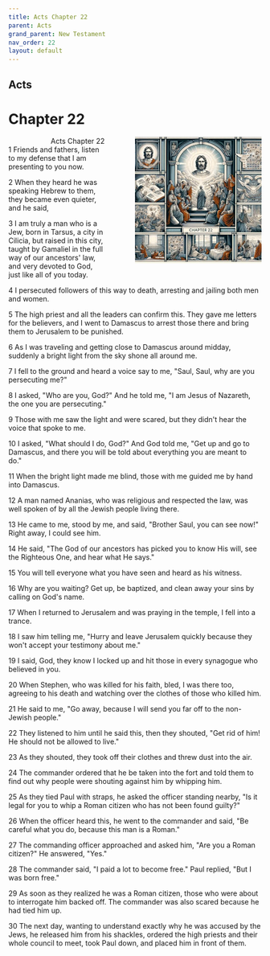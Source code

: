 ```yaml
---
title: Acts Chapter 22
parent: Acts
grand_parent: New Testament
nav_order: 22
layout: default
---
```


## Acts

# Chapter 22

<div style="clear: both; text-align: right;">
    <div style="max-width: 50%; height: auto; float: right; margin: 0 0 10px 10px; padding-left: 10%;">
        <img src="/assets/Image/Acts/500/22.jpg" alt="Acts Chapter 22" class="chapter-image">
    </div>
    <figcaption style="font-size: 14px; text-align: right;">Acts Chapter 22</figcaption>
</div>
1 Friends and fathers, listen to my defense that I am presenting to you now.

2 When they heard he was speaking Hebrew to them, they became even quieter, and he said,

3 I am truly a man who is a Jew, born in Tarsus, a city in Cilicia, but raised in this city, taught by Gamaliel in the full way of our ancestors' law, and very devoted to God, just like all of you today.

4 I persecuted followers of this way to death, arresting and jailing both men and women.

5 The high priest and all the leaders can confirm this. They gave me letters for the believers, and I went to Damascus to arrest those there and bring them to Jerusalem to be punished.

6 As I was traveling and getting close to Damascus around midday, suddenly a bright light from the sky shone all around me.

7 I fell to the ground and heard a voice say to me, "Saul, Saul, why are you persecuting me?"

8 I asked, "Who are you, God?" And he told me, "I am Jesus of Nazareth, the one you are persecuting."

9 Those with me saw the light and were scared, but they didn't hear the voice that spoke to me.

10 I asked, "What should I do, God?" And God told me, "Get up and go to Damascus, and there you will be told about everything you are meant to do."

11 When the bright light made me blind, those with me guided me by hand into Damascus.

12 A man named Ananias, who was religious and respected the law, was well spoken of by all the Jewish people living there.

13 He came to me, stood by me, and said, "Brother Saul, you can see now!" Right away, I could see him.

14 He said, "The God of our ancestors has picked you to know His will, see the Righteous One, and hear what He says."

15 You will tell everyone what you have seen and heard as his witness.

16 Why are you waiting? Get up, be baptized, and clean away your sins by calling on God's name.

17 When I returned to Jerusalem and was praying in the temple, I fell into a trance.

18 I saw him telling me, "Hurry and leave Jerusalem quickly because they won't accept your testimony about me."

19 I said, God, they know I locked up and hit those in every synagogue who believed in you.

20 When Stephen, who was killed for his faith, bled, I was there too, agreeing to his death and watching over the clothes of those who killed him.

21 He said to me, "Go away, because I will send you far off to the non-Jewish people."

22 They listened to him until he said this, then they shouted, "Get rid of him! He should not be allowed to live."

23 As they shouted, they took off their clothes and threw dust into the air.

24 The commander ordered that he be taken into the fort and told them to find out why people were shouting against him by whipping him.

25 As they tied Paul with straps, he asked the officer standing nearby, "Is it legal for you to whip a Roman citizen who has not been found guilty?"

26 When the officer heard this, he went to the commander and said, "Be careful what you do, because this man is a Roman."

27 The commanding officer approached and asked him, "Are you a Roman citizen?" He answered, "Yes."

28 The commander said, "I paid a lot to become free." Paul replied, "But I was born free."

29 As soon as they realized he was a Roman citizen, those who were about to interrogate him backed off. The commander was also scared because he had tied him up.

30 The next day, wanting to understand exactly why he was accused by the Jews, he released him from his shackles, ordered the high priests and their whole council to meet, took Paul down, and placed him in front of them.


